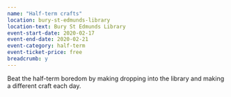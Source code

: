 ```yaml
---
name: "Half-term crafts"
location: bury-st-edmunds-library
location-text: Bury St Edmunds Library
event-start-date: 2020-02-17
event-end-date: 2020-02-21
event-category: half-term
event-ticket-price: free
breadcrumb: y
---
```


Beat the half-term boredom by making dropping into the library and making a different craft each day.
